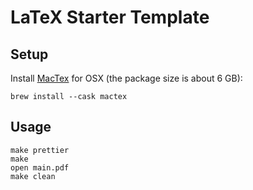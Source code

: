# LaTeX Starter Template

## Setup

Install [MacTex](https://www.tug.org/mactex/) for OSX (the package size is about 6 GB):

```
brew install --cask mactex
```

## Usage

```
make prettier
make
open main.pdf
make clean
```
